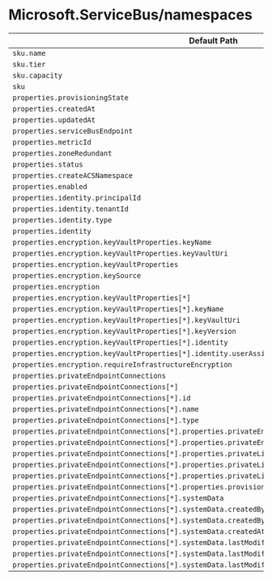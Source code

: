 # Microsoft.ServiceBus/namespaces

| Default Path | Alias |
|---|---|
| `sku.name` | `Microsoft.ServiceBus/namespaces/sku.name` |
| `sku.tier` | `Microsoft.ServiceBus/namespaces/sku.tier` |
| `sku.capacity` | `Microsoft.ServiceBus/namespaces/sku.capacity` |
| `sku` | `Microsoft.ServiceBus/namespaces/sku` |
| `properties.provisioningState` | `Microsoft.ServiceBus/namespaces/provisioningState` |
| `properties.createdAt` | `Microsoft.ServiceBus/namespaces/createdAt` |
| `properties.updatedAt` | `Microsoft.ServiceBus/namespaces/updatedAt` |
| `properties.serviceBusEndpoint` | `Microsoft.ServiceBus/namespaces/serviceBusEndpoint` |
| `properties.metricId` | `Microsoft.ServiceBus/namespaces/metricId` |
| `properties.zoneRedundant` | `Microsoft.ServiceBus/namespaces/zoneRedundant` |
| `properties.status` | `Microsoft.ServiceBus/namespaces/status` |
| `properties.createACSNamespace` | `Microsoft.ServiceBus/namespaces/createACSNamespace` |
| `properties.enabled` | `Microsoft.ServiceBus/namespaces/enabled` |
| `properties.identity.principalId` | `Microsoft.ServiceBus/namespaces/identity.principalId` |
| `properties.identity.tenantId` | `Microsoft.ServiceBus/namespaces/identity.tenantId` |
| `properties.identity.type` | `Microsoft.ServiceBus/namespaces/identity.type` |
| `properties.identity` | `Microsoft.ServiceBus/namespaces/identity` |
| `properties.encryption.keyVaultProperties.keyName` | `Microsoft.ServiceBus/namespaces/encryption.keyVaultProperties.keyName` |
| `properties.encryption.keyVaultProperties.keyVaultUri` | `Microsoft.ServiceBus/namespaces/encryption.keyVaultProperties.keyVaultUri` |
| `properties.encryption.keyVaultProperties` | `Microsoft.ServiceBus/namespaces/encryption.keyVaultProperties` |
| `properties.encryption.keySource` | `Microsoft.ServiceBus/namespaces/encryption.keySource` |
| `properties.encryption` | `Microsoft.ServiceBus/namespaces/encryption` |
| `properties.encryption.keyVaultProperties[*]` | `Microsoft.ServiceBus/namespaces/encryption.keyVaultProperties[*]` |
| `properties.encryption.keyVaultProperties[*].keyName` | `Microsoft.ServiceBus/namespaces/encryption.keyVaultProperties[*].keyName` |
| `properties.encryption.keyVaultProperties[*].keyVaultUri` | `Microsoft.ServiceBus/namespaces/encryption.keyVaultProperties[*].keyVaultUri` |
| `properties.encryption.keyVaultProperties[*].keyVersion` | `Microsoft.ServiceBus/namespaces/encryption.keyVaultProperties[*].keyVersion` |
| `properties.encryption.keyVaultProperties[*].identity` | `Microsoft.ServiceBus/namespaces/encryption.keyVaultProperties[*].identity` |
| `properties.encryption.keyVaultProperties[*].identity.userAssignedIdentity` | `Microsoft.ServiceBus/namespaces/encryption.keyVaultProperties[*].identity.userAssignedIdentity` |
| `properties.encryption.requireInfrastructureEncryption` | `Microsoft.ServiceBus/namespaces/encryption.requireInfrastructureEncryption` |
| `properties.privateEndpointConnections` | `Microsoft.ServiceBus/namespaces/privateEndpointConnections` |
| `properties.privateEndpointConnections[*]` | `Microsoft.ServiceBus/namespaces/privateEndpointConnections[*]` |
| `properties.privateEndpointConnections[*].id` | `Microsoft.ServiceBus/namespaces/privateEndpointConnections[*].id` |
| `properties.privateEndpointConnections[*].name` | `Microsoft.ServiceBus/namespaces/privateEndpointConnections[*].name` |
| `properties.privateEndpointConnections[*].type` | `Microsoft.ServiceBus/namespaces/privateEndpointConnections[*].type` |
| `properties.privateEndpointConnections[*].properties.privateEndpoint` | `Microsoft.ServiceBus/namespaces/privateEndpointConnections[*].privateEndpoint` |
| `properties.privateEndpointConnections[*].properties.privateEndpoint.id` | `Microsoft.ServiceBus/namespaces/privateEndpointConnections[*].privateEndpoint.id` |
| `properties.privateEndpointConnections[*].properties.privateLinkServiceConnectionState` | `Microsoft.ServiceBus/namespaces/privateEndpointConnections[*].privateLinkServiceConnectionState` |
| `properties.privateEndpointConnections[*].properties.privateLinkServiceConnectionState.status` | `Microsoft.ServiceBus/namespaces/privateEndpointConnections[*].privateLinkServiceConnectionState.status` |
| `properties.privateEndpointConnections[*].properties.privateLinkServiceConnectionState.description` | `Microsoft.ServiceBus/namespaces/privateEndpointConnections[*].privateLinkServiceConnectionState.description` |
| `properties.privateEndpointConnections[*].properties.provisioningState` | `Microsoft.ServiceBus/namespaces/privateEndpointConnections[*].provisioningState` |
| `properties.privateEndpointConnections[*].systemData` | `Microsoft.ServiceBus/namespaces/privateEndpointConnections[*].systemData` |
| `properties.privateEndpointConnections[*].systemData.createdBy` | `Microsoft.ServiceBus/namespaces/privateEndpointConnections[*].systemData.createdBy` |
| `properties.privateEndpointConnections[*].systemData.createdByType` | `Microsoft.ServiceBus/namespaces/privateEndpointConnections[*].systemData.createdByType` |
| `properties.privateEndpointConnections[*].systemData.createdAt` | `Microsoft.ServiceBus/namespaces/privateEndpointConnections[*].systemData.createdAt` |
| `properties.privateEndpointConnections[*].systemData.lastModifiedBy` | `Microsoft.ServiceBus/namespaces/privateEndpointConnections[*].systemData.lastModifiedBy` |
| `properties.privateEndpointConnections[*].systemData.lastModifiedByType` | `Microsoft.ServiceBus/namespaces/privateEndpointConnections[*].systemData.lastModifiedByType` |
| `properties.privateEndpointConnections[*].systemData.lastModifiedAt` | `Microsoft.ServiceBus/namespaces/privateEndpointConnections[*].systemData.lastModifiedAt` |

